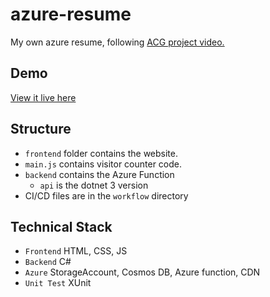 # azure-resume

My own azure resume, following [ACG project video.](https://youtu.be/ieYrBWmkfno)

## Demo

[View it live here](https://www.imshubh.info)

## Structure

- `frontend` folder contains the website.
- `main.js` contains visitor counter code.
- `backend` contains the Azure Function
    - `api` is the dotnet 3 version
- CI/CD files are in the `workflow` directory

## Technical Stack

- `Frontend` HTML, CSS, JS
- `Backend` C#
- `Azure` StorageAccount, Cosmos DB, Azure function, CDN
- `Unit Test` XUnit
